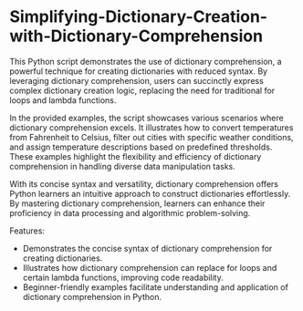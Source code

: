 # Simplifying-Dictionary-Creation-with-Dictionary-Comprehension
This Python script demonstrates the use of dictionary comprehension, a powerful technique for creating dictionaries with reduced syntax. By leveraging dictionary comprehension, users can succinctly express complex dictionary creation logic, replacing the need for traditional for loops and lambda functions.

In the provided examples, the script showcases various scenarios where dictionary comprehension excels. It illustrates how to convert temperatures from Fahrenheit to Celsius, filter out cities with specific weather conditions, and assign temperature descriptions based on predefined thresholds. These examples highlight the flexibility and efficiency of dictionary comprehension in handling diverse data manipulation tasks.

With its concise syntax and versatility, dictionary comprehension offers Python learners an intuitive approach to construct dictionaries effortlessly. By mastering dictionary comprehension, learners can enhance their proficiency in data processing and algorithmic problem-solving.

Features:
- Demonstrates the concise syntax of dictionary comprehension for creating dictionaries.
- Illustrates how dictionary comprehension can replace for loops and certain lambda functions, improving code readability.
- Beginner-friendly examples facilitate understanding and application of dictionary comprehension in Python.


